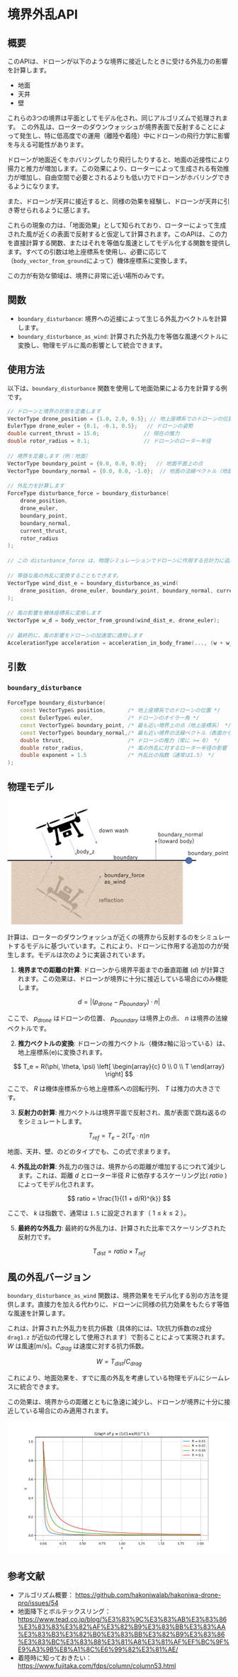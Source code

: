 # 境界外乱API

## 概要

このAPIは、ドローンが以下のような境界に接近したときに受ける外乱力の影響を計算します。

- 地面
- 天井
- 壁

これらの3つの境界は平面としてモデル化され、同じアルゴリズムで処理されます。
この外乱は、ローターのダウンウォッシュが境界表面で反射することによって発生し、特に低高度での運用（離陸や着陸）中にドローンの飛行力学に影響を与える可能性があります。

ドローンが地面近くをホバリングしたり飛行したりすると、地面の近接性により揚力と推力が増加します。この効果により、ローターによって生成される有効推力が増加し、自由空間で必要とされるよりも低い力でドローンがホバリングできるようになります。

また、ドローンが天井に接近すると、同様の効果を経験し、ドローンが天井に引き寄せられるように感じます。

これらの現象の力は、「地面効果」として知られており、ローターによって生成された風が近くの表面で反射すると仮定して計算されます。このAPIは、この力を直接計算する関数、またはそれを等価な風速としてモデル化する関数を提供します。すべての引数は地上座標系を使用し、必要に応じて（`body_vector_from_ground`によって）機体座標系に変換します。

この力が有効な領域は、境界に非常に近い場所のみです。

## 関数
- `boundary_disturbance`: 境界への近接によって生じる外乱力ベクトルを計算します。
- `boundary_disturbance_as_wind`: 計算された外乱力を等価な風速ベクトルに変換し、物理モデルに風の影響として統合できます。

## 使用方法

以下は、`boundary_disturbance` 関数を使用して地面効果による力を計算する例です。

```cpp
// ドローンと境界の状態を定義します
VectorType drone_position = {1.0, 2.0, 0.5}; // 地上座標系でのドローンの位置
EulerType drone_euler = {0.1, -0.1, 0.5};   // ドローンの姿勢
double current_thrust = 15.0;              // 現在の推力
double rotor_radius = 0.1;                 // ドローンのローター半径

// 境界を定義します（例：地面）
VectorType boundary_point = {0.0, 0.0, 0.0};   // 地面平面上の点
VectorType boundary_normal = {0.0, 0.0, -1.0};  // 地面の法線ベクトル（地面からドローンに向かう方向）

// 外乱力を計算します
ForceType disturbance_force = boundary_disturbance(
    drone_position,
    drone_euler,
    boundary_point,
    boundary_normal,
    current_thrust,
    rotor_radius
);

// この disturbance_force は、物理シミュレーションでドローンに作用する合計力に追加できます。または、

// 等価な風の外乱に変換することもできます。
VectorType wind_dist_e = boundary_disturbance_as_wind(
    drone_position, drone_euler, boundary_point, boundary_normal, current_thrust, rotor_radius, {0.1, 0.1, 0.1}
);

// 風の影響を機体座標系に変換します
VectorType w_d = body_vector_from_ground(wind_dist_e, drone_euler);

// 最終的に、風の影響をドローンの加速度に適用します
AccelerationType acceleration = acceleration_in_body_frame(..., (w + w_d), ...);
```

## 引数

### `boundary_disturbance`
```cpp
ForceType boundary_disturbance(
    const VectorType& position,       /* 地上座標系でのドローンの位置 */
    const EulerType& euler,           /* ドローンのオイラー角 */
    const VectorType& boundary_point, /* 最も近い境界上の点（地上座標系） */
    const VectorType& boundary_normal,/* 最も近い境界の法線ベクトル（表面からドローンに向かう方向） */
    double thrust,                    /* ドローンの推力（常に >= 0） */
    double rotor_radius,              /* 風の外乱に対するローター半径の影響 */
    double exponent = 1.5             /* 外乱比の指数（通常は1.5） */
);
```

## 物理モデル

![boundary-disturbance](boundary-disturbance.png)

計算は、ローターのダウンウォッシュが近くの境界から反射するのをシミュレートするモデルに基づいています。これにより、ドローンに作用する追加の力が発生します。モデルは次のように実装されています。

1.  **境界までの距離の計算**: ドローンから境界平面までの垂直距離 ($d$) が計算されます。この効果は、ドローンが境界に十分に接近している場合にのみ機能します。

$$
    d = |(p_{drone} - p_{boundary}) \cdot n|
$$

ここで、 $p_{drone}$ はドローンの位置、 $p_{boundary}$ は境界上の点、 $n$ は境界の法線ベクトルです。

2.  **推力ベクトルの変換**: ドローンの推力ベクトル（機体z軸に沿っている）は、地上座標系(e)に変換されます。

$$
    T_e = R(\phi, \theta, \psi)
    \left[ \begin{array}{c}
        0 \\
        0 \\
        T
    \end{array} \right]
$$

ここで、 $R$ は機体座標系から地上座標系への回転行列、 $T$ は推力の大きさです。

3.  **反射力の計算**: 推力ベクトルは境界平面で反射され、風が表面で跳ね返るのをシミュレートします。

$$
    T_{ref} = T_e - 2 (T_e \cdot n) n
$$

地面、天井、壁、のどのタイプでも、この式で求まります。

4.  **外乱比の計算**: 外乱力の強さは、境界からの距離が増加するにつれて減少します。これは、距離 $d$ とローター半径 $R$ に依存するスケーリング比( $ratio$ )によってモデル化されます。

$$
    ratio = \frac{1}{(1 + d/R)^{k}}
$$

ここで、 $k$ は指数で、通常は `1.5` に設定されます（ $1 \le k \le 2$ ）。

5.  **最終的な外乱力**: 最終的な外乱力は、計算された比率でスケーリングされた反射力です。

$$
    T_{dist} = ratio \times T_{ref}
$$

## 風の外乱バージョン

`boundary_disturbance_as_wind` 関数は、境界効果をモデル化する別の方法を提供します。直接力を加える代わりに、ドローンに同様の抗力効果をもたらす等価な風速を計算します。

これは、計算された外乱力を抗力係数（具体的には、1次抗力係数のz成分 `drag1.z` が近似の代理として使用されます）で割ることによって実現されます。 $W$ は風速[m/s]。$C_{drag}$ は速度に対する抗力係数。

$$
    W = T_{dist}/C_{drag}
$$

これにより、地面効果を、すでに風の外乱を考慮している物理モデルにシームレスに統合できます。

この効果は、境界からの距離とともに急速に減少し、ドローンが境界に十分に接近している場合にのみ適用されます。

![boundary-disturbance-graph](boundary-disturbance-graph.png)

## 参考文献
- アルゴリズム概要： https://github.com/hakoniwalab/hakoniwa-drone-pro/issues/54
- 地面降下とボルテックスリング：https://www.tead.co.jp/blog/%E3%83%9C%E3%83%AB%E3%83%86%E3%83%83%E3%82%AF%E3%82%B9%E3%83%BB%E3%83%AA%E3%83%B3%E3%82%B0%E3%83%BB%E3%82%B9%E3%83%86%E3%83%BC%E3%83%88%E3%81%A8%E3%81%AF%EF%BC%9F%E9%A3%9B%E8%A1%8C%E6%99%82%E3%81%AE/
- 着陸時に知っておきたい：https://www.fujitaka.com/fdps/column/column53.html